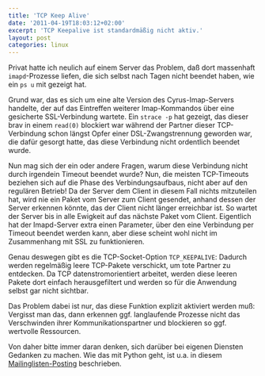 ```yaml
---
title: 'TCP Keep Alive'
date: '2011-04-19T18:03:12+02:00'
excerpt: 'TCP Keepalive ist standardmäßig nicht aktiv.'
layout: post
categories: linux
---
```


Privat hatte ich neulich auf einem Server das Problem, daß dort massenhaft `imapd`-Prozesse liefen, die sich selbst nach Tagen nicht beendet haben, wie ein `ps u` mit gezeigt hat.

Grund war, das es sich um eine alte Version des Cyrus-Imap-Servers handelte, der auf das Eintreffen weiterer Imap-Kommandos über eine gesicherte SSL-Verbindung wartete. Ein `strace -p` hat gezeigt, das dieser brav in einem `read(0)` blockiert war während der Partner dieser TCP-Verbindung schon längst Opfer einer DSL-Zwangstrennung geworden war, die dafür gesorgt hatte, das diese Verbindung nicht ordentlich beendet wurde.

Nun mag sich der ein oder andere Fragen, warum diese Verbindung nicht durch irgendein Timeout beendet wurde? Nun, die meisten TCP-Timeouts beziehen sich auf die Phase des Verbindungsaufbaus, nicht aber auf den regulären Betrieb! Da der Server dem Client in diesem Fall nichts mitzuteilen hat, wird nie ein Paket vom Server zum Client gesendet, anhand dessen der Server erkennen könnte, das der Client nicht länger erreichbar ist. So wartet der Server bis in alle Ewigkeit auf das nächste Paket vom Client. Eigentlich hat der Imapd-Server extra einen Parameter, über den eine Verbindung per Timeout beendet werden kann, aber diese scheint wohl nicht im Zusammenhang mit SSL zu funktionieren.

Genau deswegen gibt es die TCP-Socket-Option `TCP_KEEPALIVE`: Dadurch werden regelmäßig leere TCP-Pakete verschickt, um tote Partner zu entdecken. Da TCP datenstromorientiert arbeitet, werden diese leeren Pakete dort einfach herausgefiltert und werden so für die Anwendung selbst gar nicht sichtbar.

Das Problem dabei ist nur, das diese Funktion explizit aktiviert werden muß: Vergisst man das, dann erkennen ggf. langlaufende Prozesse nicht das Verschwinden ihrer Kommunikationspartner und blockieren so ggf. wertvolle Ressourcen.

Von daher bitte immer daran denken, sich darüber bei eigenen Diensten Gedanken zu machen. Wie das mit Python geht, ist u.a. in diesem [Mailinglisten-Posting](http://mail.python.org/pipermail/python-dev/2010-April/099235.html) beschrieben.

